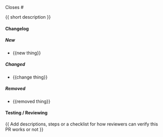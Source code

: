 Closes #

{{ short description }}

#### Changelog

##### New

- {{new thing}}

##### Changed

- {{change thing}}

##### Removed

- {{removed thing}}

#### Testing / Reviewing

{{ Add descriptions, steps or a checklist for how reviewers can verify this PR works or not }}
